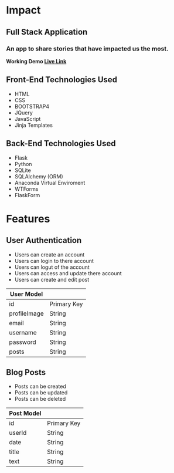 # **Impact**

## Full Stack Application

### An app to share stories that have impacted us the most.

**Working Demo [Live Link](http://impact-v2.herokuapp.com/)**

## Front-End Technologies Used

- HTML
- CSS
- BOOTSTRAP4
- JQuery
- JavaScript
- Jinja Templates

## Back-End Technologies Used

- Flask
- Python
- SQLite
- SQLAlchemy (ORM)
- Anaconda Virtual Enviroment
- WTForms
- FlaskForm

# Features

## **User Authentication**

- Users can create an account
- Users can login to there account
- Users can logut of the account
- Users can access and update there account
- Users can create and edit post

| User Model   |             |
| ------------ | ----------- |
| id           | Primary Key |
| profileImage | String      |
| email        | String      |
| username     | String      |
| password     | String      |
| posts        | String      |

## **Blog Posts**

- Posts can be created
- Posts can be updated
- Posts can be deleted

| Post Model |             |
| ---------- | ----------- |
| id         | Primary Key |
| userId     | String      |
| date       | String      |
| title      | String      |
| text       | String      |
